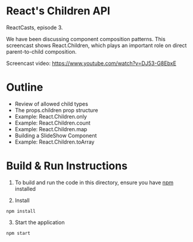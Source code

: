 # React's Children API

ReactCasts, episode 3.

We have been discussing component composition patterns. This screencast shows React.Children, which plays an important role on direct parent-to-child composition.

Screencast video:
https://www.youtube.com/watch?v=DJ53-G8EbxE

# Outline

- Review of allowed child types
- The props.children prop structure
- Example: React.Children.only
- Example: React.Children.count
- Example: React.Children.map
- Building a SlideShow Component
- Example: React.Children.toArray

# Build & Run Instructions

1. To build and run the code in this directory, ensure you have [npm](https://www.npmjs.com) installed

2. Install
```
npm install
```

3. Start the application
```
npm start
```
